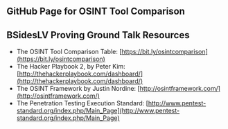 ## GitHub Page for OSINT Tool Comparison

## BSidesLV Proving Ground Talk Resources
- The OSINT Tool Comparison Table:  [https://bit.ly/osintcomparison](https://bit.ly/osintcomparison)
- The Hacker Playbook 2, by Peter Kim:  [http://thehackerplaybook.com/dashboard/](http://thehackerplaybook.com/dashboard/)
- The OSINT Framework by Justin Nordine:  [http://osintframework.com/](http://osintframework.com/)
- The Penetration Testing Execution Standard:  [http://www.pentest-standard.org/index.php/Main_Page](http://www.pentest-standard.org/index.php/Main_Page)
